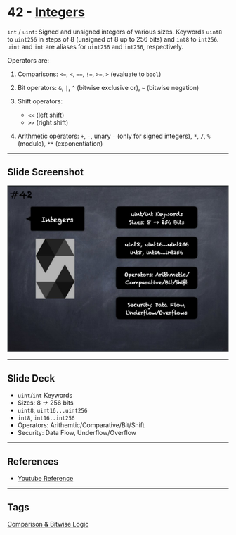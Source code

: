# 42 - [Integers](Integers.md)
`int` / `uint`: Signed and unsigned integers of various sizes. Keywords `uint8` to `uint256` in steps of 8 (unsigned of 8 up to 256 bits) and `int8` to `int256`. `uint` and `int` are aliases for `uint256` and `int256`, respectively. 

Operators are:     
1. Comparisons: `<=`, `<`, `==`, `!=`, `>=`, `>` (evaluate to `bool`)

2. Bit operators: `&`, `|`, `^` (bitwise exclusive or), `~` (bitwise negation)

3. Shift operators: 
	- `<<` (left shift)
	- `>>` (right shift)

4. Arithmetic operators: `+`, `-`, unary `-` (only for signed integers), `*`, `/`, `%` (modulo), `**` (exponentiation)

___
## Slide Screenshot
![042.jpg](../../images/2.%20Solidity%20101/042.jpg)
___
## Slide Deck
- `uint`/`int` Keywords
- Sizes: 8 -> 256 bits
- `uint8`, `uint16...uint256`
- `int8`, `int16..int256`
- Operators: Arithemtic/Comparative/Bit/Shift
- Security: Data Flow, Underflow/Overflow
___
## References
- [Youtube Reference](https://youtu.be/6VIJpze1jbU?t=190)
___
## Tags
[Comparison & Bitwise Logic](../1.%20Ethereum101/Comparison%20&%20Bitwise%20Logic.md)


